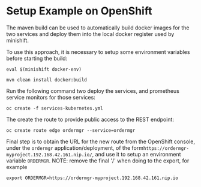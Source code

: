 # Setup Example on OpenShift

The maven build can be used to automatically build docker images for the two services and deploy them into the
local docker register used by minishift.

To use this approach, it is necessary to setup some environment variables before starting the build:

```
eval $(minishift docker-env)

mvn clean install docker:build
```

Run the following command two deploy the services, and prometheus service monitors for those services:

```
oc create -f services-kubernetes.yml
```

The create the route to provide public access to the REST endpoint:

```
oc create route edge ordermgr --service=ordermgr
```

Final step is to obtain the URL for the new route from the OpenShift console, under the `ordermgr` application/deployment, of the form`https://ordermgr-myproject.192.168.42.161.nip.io/`, and use it to setup an environment variable `ORDERMGR`. NOTE: remove the final '/' when doing to the export, for example


```
export ORDERMGR=https://ordermgr-myproject.192.168.42.161.nip.io
```

